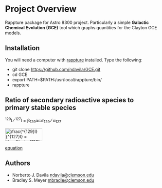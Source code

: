 Project Overview
========

Rappture package for Astro 8300 project. Particularly a simple **Galactic Chemical Evolution (GCE)** tool which graphs quantities for the Clayton GCE models.

Installation
------------

You will need a computer with [rappture](https://nanohub.org/infrastructure/rappture/) installed.  Type the following:

* git clone https://github.com/ndavila/GCE.git
* cd GCE
* export PATH=$PATH:/usr/local/rappture/bin/
* rappture

Ratio of secondary radioactive species to primary stable species
----------------------------------------------------------------

<sup>129</sup>I &frasl; <sup>127</sup>I = &beta;<sub>129</sub>&alpha;&omega;&tau;<sub>129</sub> &frasl; &alpha;<sub>127</sub>

<img src="http://www.sciweavers.org/tex2img.php?eq=%5Cfrac%7B%5E%7B129%7DI%7D%7B%5E%7B127%7DI%7D%20%3D%20%5Cfrac%7B%5Cbeta_%7B129%7D%20%5Calpha%20%5Comega%20%5Ctau_%7B129%7D%7D%7B%5Calpha_%7B127%7D%7D&bc=White&fc=Black&im=png&fs=12&ff=txfonts&edit=0" align="center" border="0" alt="\frac{^{129}I}{^{127}I} = \frac{\beta_{129} \alpha \omega \tau_{129}}{\alpha_{127}}" width="122" height="42" />

[equation](https://raw.githubusercontent.com/ndavila/GCE/blob/master/render.png)

Authors
-------

- Norberto J. Davila <ndavila@clemson.edu>
- Bradley S. Meyer <mbradle@clemson.edu>
